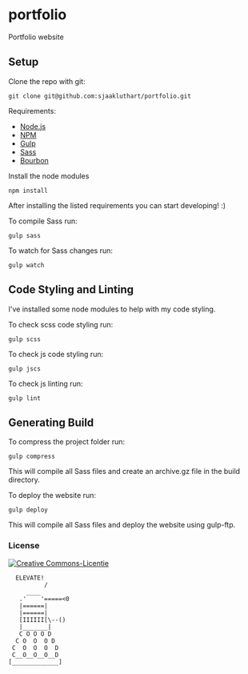 # portfolio
Portfolio website

## Setup

Clone the repo with git:
```
git clone git@github.com:sjaakluthart/portfolio.git
```

Requirements:
* [Node.js](https://nodejs.org/en/)
* [NPM](https://www.npmjs.com/)
* [Gulp](http://gulpjs.com/)
* [Sass](http://sass-lang.com/)
* [Bourbon](http://bourbon.io/)

Install the node modules
```
npm install
```

After installing the listed requirements you can start developing! :)

To compile Sass run:
```
gulp sass
```

To watch for Sass changes run:
```
gulp watch
```

## Code Styling and Linting

I've installed some node modules to help with my code styling.

To check scss code styling run:
```
gulp scss
```

To check js code styling run:
```
gulp jscs
```

To check js linting run:
```
gulp lint
```

## Generating Build

To compress the project folder run:
```
gulp compress
```
This will compile all Sass files and create an archive.gz file in the build directory.

To deploy the website run:
```
gulp deploy
```
This will compile all Sass files and deploy the website using gulp-ftp.

### License
<a rel="license" href="http://creativecommons.org/licenses/by-nc-sa/4.0/" target="_blank"><img alt="Creative Commons-Licentie" style="border-width:0" src="https://i.creativecommons.org/l/by-nc-sa/4.0/88x31.png" /></a>


```
  ELEVATE!
          /
     ____
   .'    '=====<0
   |======|
   |======|
   [IIIIII[\--()
   |_______|
   C O O O D
  C O  O  O D
 C  O  O  O  D
 C__O__O__O__D
[_____________]
```
